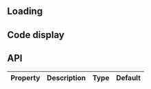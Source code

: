 ## Loading

## Code display

## API

|Property|Description|Type|Default|
|:---|:-----|:----|:------|
